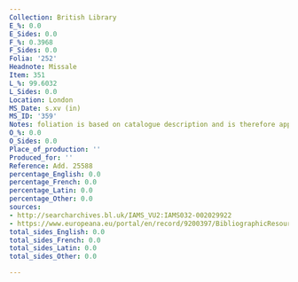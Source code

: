 ```yaml
---
Collection: British Library
E_%: 0.0
E_Sides: 0.0
F_%: 0.3968
F_Sides: 0.0
Folia: '252'
Headnote: Missale
Item: 351
L_%: 99.6032
L_Sides: 0.0
Location: London
MS_Date: s.xv (in)
MS_ID: '359'
Notes: foliation is based on catalogue description and is therefore approximate
O_%: 0.0
O_Sides: 0.0
Place_of_production: ''
Produced_for: ''
Reference: Add. 25588
percentage_English: 0.0
percentage_French: 0.0
percentage_Latin: 0.0
percentage_Other: 0.0
sources:
- http://searcharchives.bl.uk/IAMS_VU2:IAMS032-002029922
- https://www.europeana.eu/portal/en/record/9200397/BibliographicResource_3000126312589.html
total_sides_English: 0.0
total_sides_French: 0.0
total_sides_Latin: 0.0
total_sides_Other: 0.0

---
```

